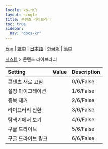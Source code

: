 ```yaml
---
locale: ko-rKR
layout: single
title: 콘텐츠 라이브러리
toc: true
sidebar:
  nav: "docs-kr"
---
```

[Eng](/dancexr/menu/2025.4/system/library) | [繁中](/tw/dancexr/menu/2025.4/system/library) | [日本語](/jp/dancexr/menu/2025.4/system/library) | [한국어](/kr/dancexr/menu/2025.4/system/library) | [简中](/zh/dancexr/menu/2025.4/system/library)

[시스템](../menu#시스템) > 콘텐츠 라이브러리



| Setting | Value | Description |
| :--- | --- | :--- |
| 콘텐츠 새로 고침 || 0/6/False
| 설정 마이그레이션 || 1/6/False
| 중복 제거 || 2/6/False
| 라이브러리 전환 || 3/6/False
| 탐색기에서 보기 || 4/6/False
| 구글 드라이브 || 5/6/False
| 구글 드라이브 링크 || 6/6/False
